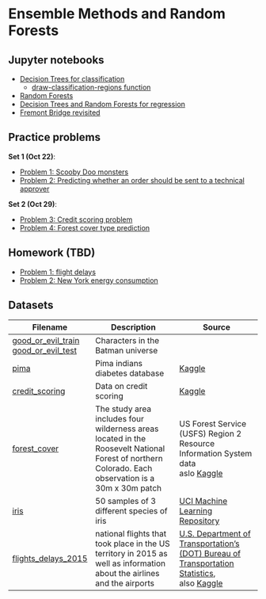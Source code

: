 # Ensemble Methods and Random Forests

## Jupyter notebooks

- [Decision Trees for classification](https://nbviewer.org/github/um-perez-alvaro/Data-Science-Practice/blob/master/Jupyter%20Notebooks/Random%20Forests/notebooks/Classification%20trees.ipynb)
  * [draw-classification-regions function](https://github.com/um-perez-alvaro/Data-Science-Practice/blob/master/Jupyter%20Notebooks/Classification/notebooks/functions.py)
- [Random Forests](https://nbviewer.org/github/um-perez-alvaro/Data-Science-Practice/blob/master/Jupyter%20Notebooks/Random%20Forests/notebooks/Random%20Forests.ipynb)
- [Decision Trees and Random Forests for regression](https://nbviewer.org/github/um-perez-alvaro/Data-Science-Practice/blob/master/Jupyter%20Notebooks/Random%20Forests/notebooks/Trees%20and%20Random%20Forests%20for%20regression.ipynb)
- [Fremont Bridge revisited](https://nbviewer.org/github/um-perez-alvaro/Data-Science-Practice/blob/master/Jupyter%20Notebooks/Random%20Forests/notebooks/Fremont%20Bridge%20revisited.ipynb)


## Practice problems

**Set 1 (Oct 22)**:
- [Problem 1: Scooby Doo monsters](https://nbviewer.org/github/um-perez-alvaro/Data-Science-Practice/blob/master/Jupyter%20Notebooks/Random%20Forests/practice%20problems/Problem%201.ipynb)
- [Problem 2: Predicting whether an order should be sent to a technical approver](https://nbviewer.org/github/um-perez-alvaro/Data-Science-Practice/blob/master/Jupyter%20Notebooks/Random%20Forests/practice%20problems/Problem%202.ipynb)

**Set 2 (Oct 29)**:
- [Problem 3: Credit scoring problem](https://nbviewer.org/github/um-perez-alvaro/Data-Science-Practice/blob/master/Jupyter%20Notebooks/Random%20Forests/practice%20problems/Problem%203.ipynb)
- [Problem 4: Forest cover type prediction](https://nbviewer.org/github/um-perez-alvaro/Data-Science-Practice/blob/master/Jupyter%20Notebooks/Random%20Forests/practice%20problems/Problem%204.ipynb)

## Homework (TBD)
- [Problem 1: flight delays]()
- [Problem 2: New York energy consumption]()

## Datasets

Filename | Description |  Source
--- | --- |  --- 
[good_or_evil_train](https://raw.githubusercontent.com/um-perez-alvaro/Data-Science-Practice/master/Data/good_or_evil_train) <br> [good_or_evil_test](https://raw.githubusercontent.com/um-perez-alvaro/Data-Science-Practice/master/Data/good_or_evil_test) | Characters in the Batman universe | 
[pima](https://raw.githubusercontent.com/um-perez-alvaro/Data-Science-Practice/master/Data/pima.csv) | Pima indians diabetes database | [Kaggle](https://www.kaggle.com/uciml/pima-indians-diabetes-database) |
[credit_scoring](https://raw.githubusercontent.com/um-perez-alvaro/Data-Science-Practice/master/Data/credit_scoring.csv) | Data on credit scoring |   [Kaggle](https://www.kaggle.com/kashnitsky/a5-demo-logit-and-rf-for-credit-scoring)
[forest_cover](https://raw.githubusercontent.com/um-perez-alvaro/Data-Science-Practice/master/Data/forest_cover.csv) | The study area includes four wilderness areas located in the Roosevelt National Forest of northern Colorado. Each observation is a 30m x 30m patch | US Forest Service (USFS) Region 2 Resource Information System data <br> aslo [Kaggle](https://www.kaggle.com/c/forest-cover-type-prediction/data) |
[iris](https://raw.githubusercontent.com/um-perez-alvaro/Data-Science-Practice/master/Data/iris.csv) | 50 samples of 3 different species of iris | [UCI Machine Learning Repository](https://archive.ics.uci.edu/ml/datasets/iris) |
[flights_delays_2015]() | national flights that took place in the US territory in 2015 as well as information about the airlines and the airports |  [U.S. Department of Transportation’s (DOT) Bureau of Transportation Statistics](https://www.bts.gov/), <br> also [Kaggle](https://www.kaggle.com/c/flight-delays-spring-2018)
